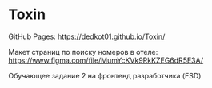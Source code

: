 # Toxin

GitHub Pages: https://dedkot01.github.io/Toxin/

Макет страниц по поиску номеров в отеле: https://www.figma.com/file/MumYcKVk9RkKZEG6dR5E3A/

Обучающее задание 2 на фронтенд разработчика (FSD)